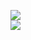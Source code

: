 [![](https://img.shields.io/badge/Made%20With-Github%20Spray-lightgrey.svg?style=for-the-badge&logo=github)](https://github.com/Annihil/github-spray#27815)  
[![](https://i.imgur.com/2DrTn0Z.gif)](https://github.com/Annihil/github-spray)
